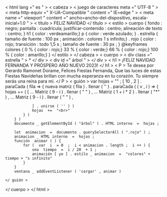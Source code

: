 <!DOCTYPEhtml >
< html  lang =" es " >
< cabeza >
    < juego de caracteres meta  =" UTF-8 " >
    < meta  http-equiv =" X-UA-Compatible " content =" IE=edge " >
    < meta  name =" viewport " content =" ancho=ancho-del-dispositivo, escala-inicial=1.0 " >
    < título > FELIZ NAVIDAD </ título >
    < estilo >
        cuerpo { fondo : negro; pantalla : cuadrícula; justificar-contenido : centro; alineación de texto : centro; }
        h1 { color : verdeamarillo;}
        p { color : verde azulado; }
        . estrella { tamaño de fuente :  100 px ; animación : colores 1 s infinito;}
        . rojo {
            color : rojo;
            transición : todo 1,5 s ;
            tamaño de fuente :  30 px ;
        }
        @keyframes colores {
            0 % { color : rojo;}
            33 % { color : verde;}
            66 % { color : rojo;}
            100 % { color : amarillo;}
        }
    </ estilo >
</ cabeza >
< cuerpo >
    < div  class =" estrella " > * </ div >
    < div  id =" árbol " > </ div >
    < h1 > ¡FELIZ NAVIDAD FERNANDA Y PRÓSPERO AÑO NUEVO 2023! </ h1 >
    < P > Te desea por Gerardo Ramonet Dorame, Felices Fiestas Fernanda, Que las luces de estas Fiestas Navideñas brillan con mucha esperanza en tu corazón. Tu siempre serás una reina para mí. </ P >
    < guión >
        var  hojas  =  "" ;
        [ 10 , 2 ] . paraCada ( fila  =>  {
            nueva  matriz ( fila ) . llenar ( '' ) . paraCada ( ( v , i )  =>  {
                hojas  +=  ( [
                    ... Matriz ( 9 - i ) . llenar ( "<span> </span>" ) ,
                    ... Matriz ( 1 + i * 2 ) . llenar ( "<span class='rojo'>*</span>" ) ,
                    ... Matriz ( 9 - i ) . llenar ( "<span> </span>" ) ,

                ] . unirse ( '' ) )
                hojas  +=  "<br>"
            } )
        } ) 
        documento _ getElementById ( "árbol" ) . HTML interno  =  hojas ;

        let  animacion  =  documento . querySelectorAll ( ".rojo" ) ;
        animacion _ HTML interno  =  hojas ;
        función  animar ( ) {
            for (  var  i  = 0  ;  i < animacion . length ;  i ++ ) {
                sea  ​​tiempo  =  i / 20  + 1 ;
                animación [ yo ] . estilo _ animacion  =  "colores" + tiempo + "s infinito"
            }
        }
        ventana _ addEventListener ( 'cargar' , animar )
        
    </ guión >
</ cuerpo >
</ html >
